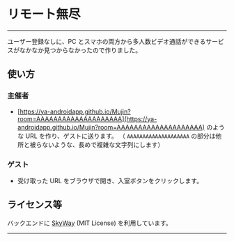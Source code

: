 # リモート無尽

---

ユーザー登録なしに、PC とスマホの両方から多人数ビデオ通話ができるサービスがなかなか見つからなかったので作りました。

## 使い方

### 主催者

- [https://ya-androidapp.github.io/Mujin?room=AAAAAAAAAAAAAAAAAAAA](https://ya-androidapp.github.io/Mujin?room=AAAAAAAAAAAAAAAAAAAA) のような URL を作り、ゲストに送ります。
  （ `AAAAAAAAAAAAAAAAAAAA` の部分は他所と被らないような、長めで複雑な文字列にします）

### ゲスト

- 受け取った URL をブラウザで開き、入室ボタンをクリックします。

## ライセンス等

バックエンドに [SkyWay](https://webrtc.ecl.ntt.com/en/) (MIT License) を利用しています。

---

